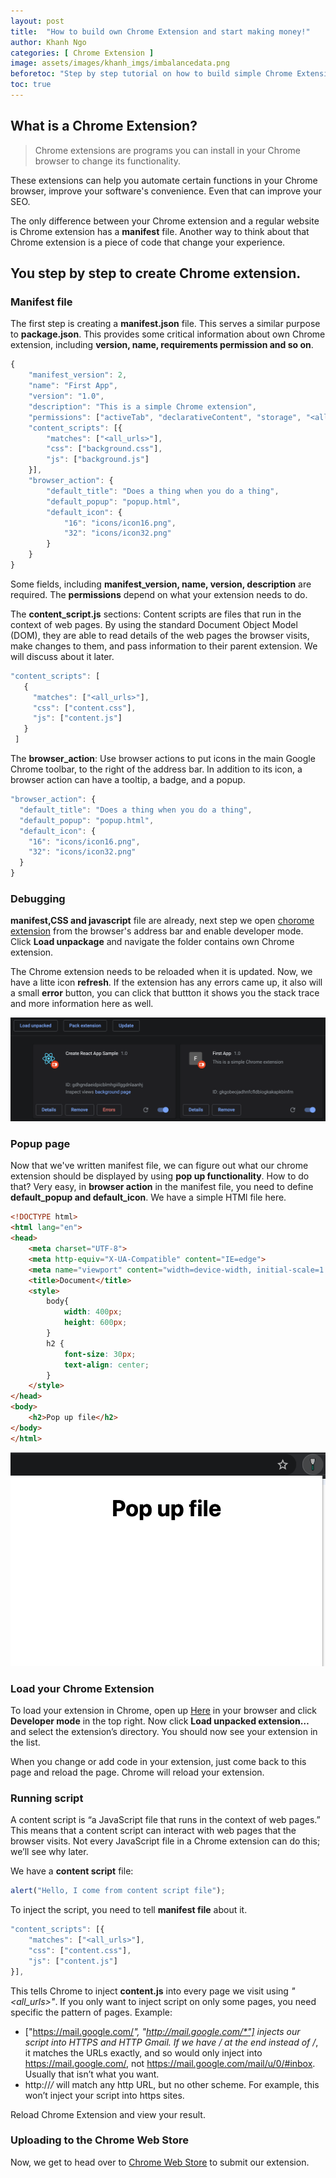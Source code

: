 ```yaml
---
layout: post
title:  "How to build own Chrome Extension and start making money!"
author: Khanh Ngo
categories: [ Chrome Extension ]
image: assets/images/khanh_imgs/imbalancedata.png
beforetoc: "Step by step tutorial on how to build simple Chrome Extension in 20 minutes flat."
toc: true
---
```


## What is a Chrome Extension?

> Chrome extensions are programs you can install in your Chrome browser to change its functionality.

These extensions can help you automate certain functions in your Chrome browser, improve your software's convenience. Even that can improve your SEO.

The only difference between your Chrome extension and a regular website is Chrome extension has a **manifest** file. Another way to think about that Chrome extension is a piece of code that change your experience.

## You step by step to create Chrome extension.

### Manifest file

The first step is creating a **manifest.json** file. This serves a similar purpose to **package.json**. This provides some critical information about own Chrome extension, including **version, name, requirements permission and so on**. 

```js
{
    "manifest_version": 2,
    "name": "First App",
    "version": "1.0",
    "description": "This is a simple Chrome extension",
    "permissions": ["activeTab", "declarativeContent", "storage", "<all_urls>"],
    "content_scripts": [{
        "matches": ["<all_urls>"],
        "css": ["background.css"],
        "js": ["background.js"]
    }],
    "browser_action": {
        "default_title": "Does a thing when you do a thing",
        "default_popup": "popup.html",
        "default_icon": {
            "16": "icons/icon16.png",
            "32": "icons/icon32.png"
        }
    }
}
```

Some fields, including **manifest_version, name, version, description** are required. The **permissions** depend on what your extension needs to do.

The **content_script.js** sections: Content scripts are files that run in the context of web pages. By using the standard Document Object Model (DOM), they are able to read details of the web pages the browser visits, make changes to them, and pass information to their parent extension. We will discuss about it later.

```javascript
"content_scripts": [
   {
     "matches": ["<all_urls>"],
     "css": ["content.css"],
     "js": ["content.js"]
   }
 ]
 ```
 
 The **browser_action**: Use browser actions to put icons in the main Google Chrome toolbar, to the right of the address bar. In addition to its icon, a browser action can have a tooltip, a badge, and a popup.

 ```javascript
"browser_action": {
   "default_title": "Does a thing when you do a thing",
   "default_popup": "popup.html",
   "default_icon": {
     "16": "icons/icon16.png",
     "32": "icons/icon32.png"
   }
 }
 ```

### Debugging

**manifest,CSS and javascript** file are already, next step we open [chorome extension](chrome://extensions/) from the browser's address bar and enable developer mode. Click **Load unpackage** and navigate the folder contains own Chrome extension.

The Chrome extension needs to be reloaded when it is updated. Now, we have a litte icon **refresh**. If the extension has any errors came up, it also will a small **error** button, you can click that buttton it shows you the stack trace and more information here as well.

![Chrome extension Load unpackage](../assets/images/khanh_imgs/chrome-extension/debug.png)

### Popup page

Now that we've written manifest file, we can figure out what our chrome extension should be displayed by using **pop up functionality**. How to do that? Very easy, in **browser action** in the manifest file, you need to define **default_popup and default_icon**. We have a simple HTMl file here.

```html
<!DOCTYPE html>
<html lang="en">
<head>
    <meta charset="UTF-8">
    <meta http-equiv="X-UA-Compatible" content="IE=edge">
    <meta name="viewport" content="width=device-width, initial-scale=1.0">
    <title>Document</title>
    <style>
        body{
            width: 400px;
            height: 600px;
        }
        h2 {
            font-size: 30px; 
            text-align: center;
        }
    </style>
</head>
<body>
    <h2>Pop up file</h2>
</body>
</html>
```

![A popup is below the icon](../assets/images/khanh_imgs/chrome-extension/popup.png)


### Load your Chrome Extension

To load your extension in Chrome, open up [Here](chrome://extensions/) in your browser and click **Developer mode** in the top right. Now click **Load unpacked extension…** and select the extension’s directory. You should now see your extension in the list.

When you change or add code in your extension, just come back to this page and reload the page. Chrome will reload your extension.

### Running script

A content script is “a JavaScript file that runs in the context of web pages.” This means that a content script can interact with web pages that the browser visits. Not every JavaScript file in a Chrome extension can do this; we’ll see why later.

We have a **content script** file:

```javascript
alert("Hello, I come from content script file");
```

To inject the script, you need to tell **manifest file** about it.

```javascript
"content_scripts": [{
    "matches": ["<all_urls>"],
    "css": ["content.css"],
    "js": ["content.js"]
}],
```

This tells Chrome to inject **content.js** into every page we visit using _"<all_urls>"_. If you only want to inject script on only some pages, you need specific the pattern of pages. Example: 
- ["https://mail.google.com/*", "http://mail.google.com/*"] injects our script into HTTPS and HTTP Gmail. If we have / at the end instead of /*, it matches the URLs exactly, and so would only inject into https://mail.google.com/, not https://mail.google.com/mail/u/0/#inbox. Usually that isn’t what you want.
- http://*/* will match any http URL, but no other scheme. For example, this won’t inject your script into https sites.

Reload Chrome Extension and view your result.



### Uploading to the Chrome Web Store

Now, we get to head over to [Chrome Web Store](https://accounts.google.com/ServiceLogin/webreauth?service=chromewebstore&hl=vi&authuser=0&continue=https%3A%2F%2Fchrome.google.com%2Fwebstore%2Fdevconsole%2F&passive=180&flowName=GlifWebSignIn&flowEntry=ServiceLogin) to submit our extension. 

